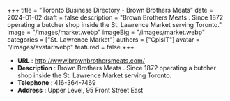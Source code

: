 +++
title = "Toronto Business Directory - Brown Brothers Meats"
date = 2024-01-02
draft = false
description = "Brown Brothers Meats . Since 1872 operating a butcher shop inside the St. Lawrence Market serving Toronto."
image = "/images/market.webp"
imageBig = "/images/market.webp"
categories = ["St. Lawrence Market"]
authors = ["CplsIT"]
avatar = "/images/avatar.webp"
featured = false
+++


* **URL** :  http://www.brownbrothersmeats.com/
* **Description** : Brown Brothers Meats . Since 1872 operating a butcher shop inside the St. Lawrence Market serving Toronto.
* **Telephone** : 416-364-7469
* **Address** : Upper Level, 95 Front Street East